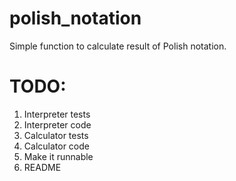 # polish_notation
Simple function to calculate result of Polish notation.

# TODO:

1. Interpreter tests
2. Interpreter code
3. Calculator tests
4. Calculator code
5. Make it runnable
6. README
